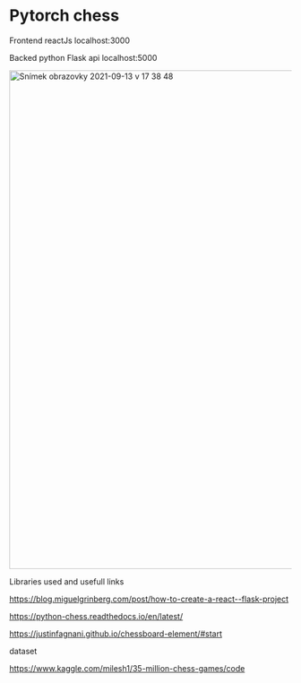 <h1>Pytorch chess</h1>

Frontend reactJs localhost:3000

Backed python Flask api localhost:5000

<img width="890" alt="Snímek obrazovky 2021-09-13 v 17 38 48" src="https://user-images.githubusercontent.com/3868751/133123246-b4cf96e1-de7c-46d3-b5bc-18e7dd49a0bc.png">

Libraries used and usefull links

https://blog.miguelgrinberg.com/post/how-to-create-a-react--flask-project

https://python-chess.readthedocs.io/en/latest/

https://justinfagnani.github.io/chessboard-element/#start


dataset

https://www.kaggle.com/milesh1/35-million-chess-games/code

